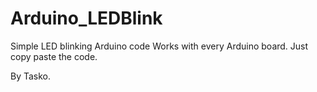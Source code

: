 # Arduino_LEDBlink
 Simple LED blinking Arduino code
    Works with every Arduino board.
    Just copy paste the code.
    
By Tasko.